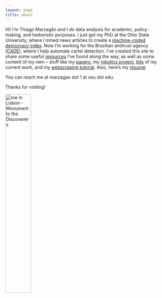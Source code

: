 ```yaml
---
layout: page
title: about
---
```


Hi! I’m Thiago Marzagão and I do data analysis for academic, policy-making, and hedonistic purposes. I just got my PhD at the Ohio State University, where I mined news articles to create a [machine-coded democracy index](http://ssrn.com/abstract=2412325). Now I’m working for the Brazilian antitrust agency ([CADE](http://cade.gov.br/)), where I help automate cartel detection. I’ve created this site to share some useful [resources](http://thiagomarzagao.com/resources/) I’ve found along the way, as well as some content of my own – stuff like my [papers](http://thiagomarzagao.com/papers/), my [robotics project](https://github.com/thiagomarzagao/ev3py), [bits](http://thiagomarzagao.com/2015/01/20/classifying-goods-and-services/) of my current work, and my [webscraping tutorial](http://thiagomarzagao.com/2013/11/12/webscraping-with-selenium-part-1/). Also, here’s my [résumé](https://s3.amazonaws.com/thiagomarzagao/resume_ThiagoMarzaga%CC%83o.pdf).

You can reach me at marzagao dot 1 at osu dot edu.

Thanks for visiting!

<img src="http://i.imgur.com/7L0c53hl.jpg" title="me in Lisbon - Monument to the Discoverers" height="40%" width="40%" /></a>